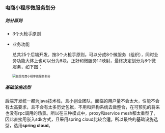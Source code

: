### 电商小程序微服务划分

##### 划分原则

- 3个火枪手原则

- 业务功能

  总共25个后端开发，按3个火枪手原则，可以分成8个微服务（组织），同时业务功能大体上也可以分为8块，正好和微服务1:1映射，最终决定划分为8个微服务，如下图：

  <img src="/Users/aoyonggang/Downloads/微信电商小程序微服务划分.png" alt="微信电商小程序微服务划分" style="zoom: 67%;" />

##### 基础设施选型

​		后端开发统一都为java技术栈，且小创业团队，面临的用户量不会太大，性能不会有太高要求，且不会有太多历史包袱，不用和异构系统去做整合，在可预见的将来也没有rpc调用的场景。所以在三种模式中，proxy和service mesh都太重型了，因此直接用嵌入sdk方式，且采用spring cloud比较合适。所以最终的基础设施选型，选用**spring cloud**。